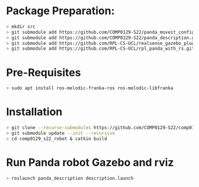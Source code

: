 # Package Preparation:
```bash
> mkdir src
> git submodule add https://github.com/COMP0129-S22/panda_moveit_config.git src/panda_moveit_config
> git submodule add https://github.com/COMP0129-S22/panda_description.git src/panda_description
> git submodule add https://github.com/RPL-CS-UCL/realsense_gazebo_plugin.git src/realsense_gazebo_plugin 
> git submodule add https://github.com/RPL-CS-UCL/rpl_panda_with_rs.git src/rpl_panda_with_rs
```

# Pre-Requisites
```bash
> sudo apt install ros-melodic-franka-ros ros-melodic-libfranka
```

# Installation
```bash
> git clone --recurse-submodules https://github.com/COMP0129-S22/comp0129_s22_robot.git
> git submodule update --init --recursive
> cd comp0129_s22_robot & catkin build
```

# Run Panda robot Gazebo and rviz
```bash
> roslaunch panda_description description.launch
```
